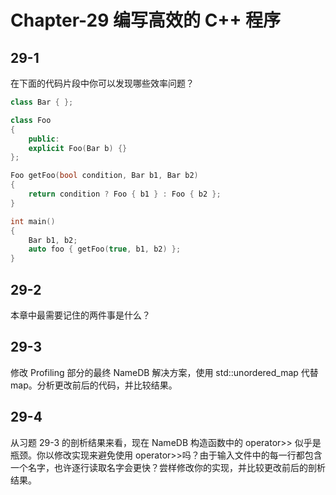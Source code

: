 # Chapter-29 编写高效的 C++ 程序

## 29-1

在下面的代码片段中你可以发现哪些效率问题？

```c++
class Bar { };

class Foo
{
    public:
    explicit Foo(Bar b) {}
};

Foo getFoo(bool condition, Bar b1, Bar b2)
{
    return condition ? Foo { b1 } : Foo { b2 };
}

int main()
{
    Bar b1, b2;
    auto foo { getFoo(true, b1, b2) };
}
```

## 29-2

本章中最需要记住的两件事是什么？

## 29-3

修改 Profiling 部分的最终 NameDB 解决方案，使用 std::unordered_map 代替 map。分析更改前后的代码，并比较结果。

## 29-4

从习题 29-3 的剖析结果来看，现在 NameDB 构造函数中的 operator>> 似乎是瓶颈。你以修改实现来避免使用 operator>>吗？由于输入文件中的每一行都包含一个名字，也许逐行读取名字会更快？尝样修改你的实现，并比较更改前后的剖析结果。
